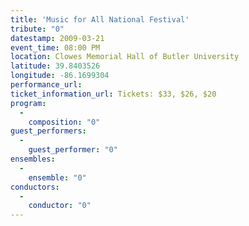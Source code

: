 ```yaml
---
title: 'Music for All National Festival'
tribute: "0"
datestamp: 2009-03-21
event_time: 08:00 PM
location: Clowes Memorial Hall of Butler University
latitude: 39.8403526
longitude: -86.1699304
performance_url: 
ticket_information_url: Tickets: $33, $26, $20
program: 
  -
    composition: "0"
guest_performers: 
  -
    guest_performer: "0"
ensembles: 
  -
    ensemble: "0"
conductors: 
  -
    conductor: "0"
---
```


